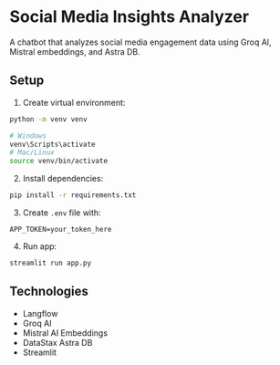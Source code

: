 # Social Media Insights Analyzer

A chatbot that analyzes social media engagement data using Groq AI, Mistral embeddings, and Astra DB.

## Setup

1. Create virtual environment:
```bash
python -m venv venv

# Windows
venv\Scripts\activate
# Mac/Linux
source venv/bin/activate
```

2. Install dependencies:
```bash
pip install -r requirements.txt
```

3. Create `.env` file with:
```
APP_TOKEN=your_token_here
```

4. Run app:
```bash
streamlit run app.py
```

## Technologies
- Langflow
- Groq AI
- Mistral AI Embeddings 
- DataStax Astra DB
- Streamlit